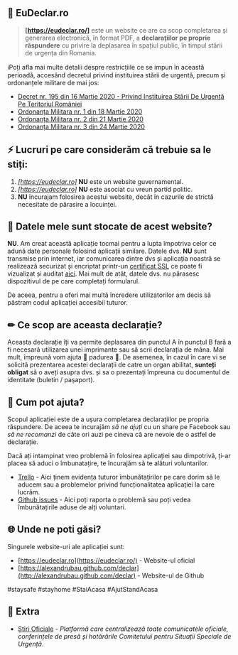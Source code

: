  📝 EuDeclar.ro
-

> **[https://eudeclar.ro/]** este un website ce are ca scop completarea și generarea electronică, în format PDF, a __declarațiilor pe proprie răspundere__ cu privire la deplasarea în spațiul public, în timpul stării de urgența din Romania.

ℹ️Poți afla mai multe detalii despre restricțiile ce se impun în această perioadă, accesând decretul privind instituirea stării de urgentă, precum și ordonanțele militare de mai jos:

* [Decret nr. 195 din 16 Martie 2020 - Privind Instituirea Stării De Urgenţă Pe Teritoriul României](https://www.defenseromania.ro/decretul-presedintelui-klaus-iohannis-privind-instituirea-starii-de-urgenta_602070.html)
* [Ordonanța Militara nr. 1 din 18 Martie 2020](https://www.mai.gov.ro/wp-content/uploads/2020/03/Ordonan%C8%9Ba-militar%C4%83-nr.-1-2020-m%C4%83suri-de-prima-urgen%C8%9B%C4%83-Decret.pdf)
* [Ordonanța Militara nr. 2 din 21 Martie 2020](https://www.mai.gov.ro/wp-content/uploads/2020/03/Ordonanta-militar%C4%83-nr.-2-2020-m%C4%83suri-prevenire-COVID-19-1-1.pdf)
* [Ordonanța Militara nr. 3 din 24 Martie 2020](https://www.mai.gov.ro/ordonanta-militara-nr-3-din-24-03-2020-privind-masuri-de-prevenire-a-raspandirii-covid-19/)

## ⚡ Lucruri pe care considerăm că trebuie sa le stiți:
1. _[https://eudeclar.ro]_ **NU** este un website guvernamental.
1. _[https://eudeclar.ro]_ **NU** este asociat cu vreun partid politic.
1. **NU** încurajam folosirea acestui website, decât în cazurile de strictă necesitate de părasire a locuinței.

## 💾 Datele mele sunt stocate de acest website?

**NU**. Am creat această aplicație tocmai pentru a lupta împotriva celor ce adună date personale folosind aplicații similare. 
Datele dvs. **NU** sunt transmise prin internet, iar comunicarea dintre dvs și aplicația noastră se realizează securizat și encriptat printr-un 
[certificat SSL](https://hosterion.ro/client/index.php?rp=/knowledgebase/26/Ce-este-certificatul-SSL-HTTPS.html) ce poate fi vizualizat și auditat [aici](https://censys.io/certificates/90fb9aa0546a401c3fcc69218f91efec57086f49336361600a3e38208819b75a).
Mai mult de atât, datele dvs. nu părasesc dispozitivul de pe care completați formularul.

De aceea, pentru a oferi mai multă încredere utilizatorilor am decis să păstram codul aplicației accesibil tuturor.

## ✏ Ce scop are aceasta declarație?

Aceasta declarație îți va permite deplasarea din punctul A în punctul B fară a fi necesară utilizarea unei imprimante sau să scrii declarația de mâna. 
Mai mult, împreună vom ajuta 🌳 padurea 🌳. 
De asemenea, în cazul în care vi se solicită prezentarea acestei declarații de catre un organ abilitat, **sunteți obligat** 
să o aveți asupra dvs. și sa o prezentați împreuna cu documentul de identitate (buletin / pașaport).

## 🙋 Cum pot ajuta?

Scopul aplicației este de a ușura completarea declarațiilor pe propria răspundere. De aceea te incurajăm *să ne ajuți* cu un share pe Facebook sau *să ne recomanzi* de câte ori auzi pe cineva că are nevoie de o astfel de declarație. 

Dacă ați intampinat vreo problemă în folosirea aplicației sau dimpotrivă, ți-ar placea să aduci o îmbunatațire, te încurajăm să te alături voluntarilor.
- [Trello](https://trello.com/b/TKwJHAlY/eudeclar) - Aici ținem evidența tuturor îmbunătațirilor pe care dorim să le aducem sau a problemelor privind funcționalitatea aplicației la care lucrăm.
- [Github issues](https://github.com/alexandrubau/declar/issues) - Aici poți raporta o problemă sau poți vedea îmbunătațirile aduse de alți voluntari.

## 🌐 Unde ne poti găsi?

Singurele website-uri ale aplicației sunt:

* [https://eudeclar.ro](https://eudeclar.ro/) - Website-ul oficial
* [https://alexandrubau.github.com/declar](http://alexandrubau.github.com/declar) - Website-ul de Github

\#staysafe \#stayhome \#StaiAcasa \#AjutStandAcasa


## 📰 Extra

* [Știri Oficiale](https://stirioficiale.ro/informatii) - _Platformă care centralizează toate comunicatele oficiale, conferințele de presă și hotărârile Comitetului pentru Situații Speciale de Urgență_.

